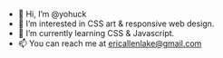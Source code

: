 - 👋 Hi, I’m @yohuck
- 👀 I’m interested in CSS art & responsive web design.
- 🌱 I’m currently learning CSS & Javascript.
- 📫 You can reach me at ericallenlake@gmail.com

<!---
yohuck/yohuck is a ✨ special ✨ repository because its `README.md` (this file) appears on your GitHub profile.
You can click the Preview link to take a look at your changes.
--->
